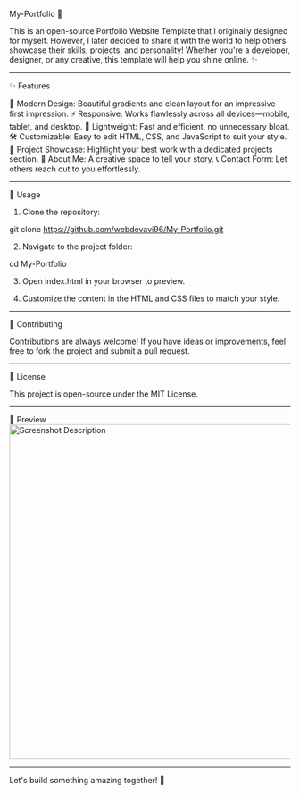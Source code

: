 My-Portfolio 🌟

This is an open-source Portfolio Website Template that I originally designed for myself. However, I later decided to share it with the world to help others showcase their skills, projects, and personality! Whether you're a developer, designer, or any creative, this template will help you shine online. ✨


---

✨ Features

🎨 Modern Design: Beautiful gradients and clean layout for an impressive first impression.
⚡ Responsive: Works flawlessly across all devices—mobile, tablet, and desktop.
🚀 Lightweight: Fast and efficient, no unnecessary bloat.
🛠️ Customizable: Easy to edit HTML, CSS, and JavaScript to suit your style.
📂 Project Showcase: Highlight your best work with a dedicated projects section.
💼 About Me: A creative space to tell your story.
📞 Contact Form: Let others reach out to you effortlessly.


---

🎯 Usage

1. Clone the repository:

git clone https://github.com/webdevavi96/My-Portfolio.git


2. Navigate to the project folder:

cd My-Portfolio


3. Open index.html in your browser to preview.


4. Customize the content in the HTML and CSS files to match your style.




---

🌟 Contributing

Contributions are always welcome! If you have ideas or improvements, feel free to fork the project and submit a pull request.


---

📜 License

This project is open-source under the MIT License.


---

🌟 Preview
<img src="/My-Portfolio/res/img/assets/screenshots/Homepage.jpg" alt="Screenshot Description" width="600">



---

Let's build something amazing together! 🌟


